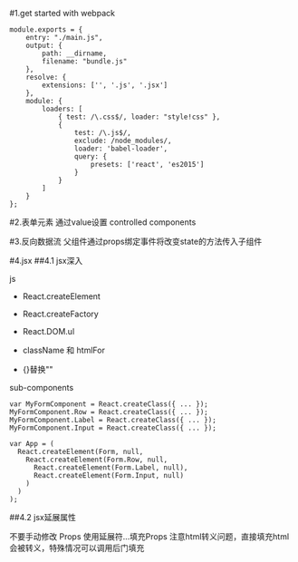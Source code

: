 #1.get started with webpack

	module.exports = {
	    entry: "./main.js",
	    output: {
	        path: __dirname,
	        filename: "bundle.js"
	    },
	    resolve: {
	        extensions: ['', '.js', '.jsx']
	    },
	    module: {
	        loaders: [
	            { test: /\.css$/, loader: "style!css" },
	            {
	                test: /\.js$/,
	                exclude: /node_modules/,
	                loader: 'babel-loader',
	                query: {
	                    presets: ['react', 'es2015']
	                }
	            }
	        ]
	    }
	};

#2.表单元素
通过value设置
controlled components

#3.反向数据流
父组件通过props绑定事件将改变state的方法传入子组件

#4.jsx
##4.1 jsx深入

js

 - React.createElement
 - React.createFactory
 - React.DOM.ul
 

 - className 和 htmlFor
 - {}替换""

sub-components

	var MyFormComponent = React.createClass({ ... });
	MyFormComponent.Row = React.createClass({ ... });
	MyFormComponent.Label = React.createClass({ ... });
	MyFormComponent.Input = React.createClass({ ... });
	
	var App = (
	  React.createElement(Form, null,
	    React.createElement(Form.Row, null,
	      React.createElement(Form.Label, null),
	      React.createElement(Form.Input, null)
	    )
	  )
	);

##4.2 jsx延展属性

不要手动修改 Props
使用延展符...填充Props
注意html转义问题，直接填充html会被转义，特殊情况可以调用后门填充
 